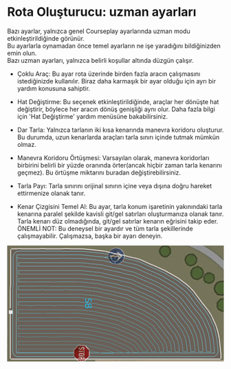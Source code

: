 # Rota Oluşturucu: uzman ayarları

  
Bazı ayarlar, yalnızca genel Courseplay ayarlarında uzman modu etkinleştirildiğinde görünür.  
Bu ayarlarla oynamadan önce temel ayarların ne işe yaradığını bildiğinizden emin olun.  
Bazı uzman ayarları, yalnızca belirli koşullar altında düzgün çalışır.  
  

- Çoklu Araç: Bu ayar rota üzerinde birden fazla aracın çalışmasını istediğinizde kullanılır. Biraz daha karmaşık bir ayar olduğu için ayrı bir yardım konusuna sahiptir.  

- Hat Değiştirme: Bu seçenek etkinleştirildiğinde, araçlar her dönüşte hat değiştirir, böylece her aracın dönüş genişliği aynı olur. Daha fazla bilgi için 'Hat Değiştirme' yardım menüsüne bakabilirsiniz.  

- Dar Tarla: Yalnızca tarlanın iki kısa kenarında manevra koridoru oluşturur. Bu durumda, uzun kenarlarda araçları tarla sınırı içinde tutmak mümkün olmaz.  

- Manevra Koridoru Örtüşmesi: Varsayılan olarak, manevra koridorları birbirini belirli bir yüzde oranında örter(ancak hiçbir zaman tarla kenarını geçmez). Bu örtüşme miktarını buradan değiştirebilirsiniz.  

- Tarla Payı: Tarla sınırını orijinal sınırın içine veya dışına doğru hareket ettirmenize olanak tanır.  

- Kenar Çizgisini Temel Al: Bu ayar, tarla konum işaretinin yakınındaki tarla kenarına paralel şekilde kavisli git/gel satırları oluşturmanıza olanak tanır. Tarla kenarı düz olmadığında, git/gel satırlar kenarın eğrisini takip eder.  
ÖNEMLİ NOT: Bu deneysel bir ayardır ve tüm tarla şekillerinde çalışmayabilir. Çalışmazsa, başka bir ayarı deneyin.  


![Image](../assets/images/baseedge_0_0_1020_545.png)

